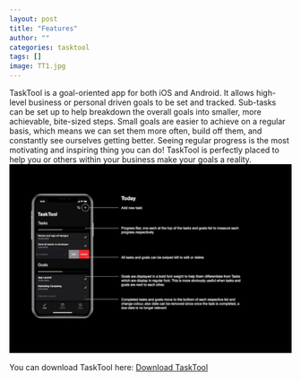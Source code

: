 ```yaml
---
layout: post
title: "Features"
author: ""
categories: tasktool
tags: []
image: TT1.jpg
---
```


TaskTool is a goal-oriented app for both iOS and Android. It allows high-level business or personal driven goals to be set and tracked. Sub-tasks can be set up to help breakdown the overall goals into smaller, more achievable, bite-sized steps. Small goals are easier to achieve on a regular basis, which means we can set them more often, build off them, and constantly see ourselves getting better. Seeing regular progress is the most motivating and inspiring thing you can do! TaskTool is perfectly placed to help you or others within your business make your goals a reality. 
![TT2](../assets/img/TT2.jpg)

You can download TaskTool here: [Download TaskTool](https://www.tasktool.app/tasktool/download)